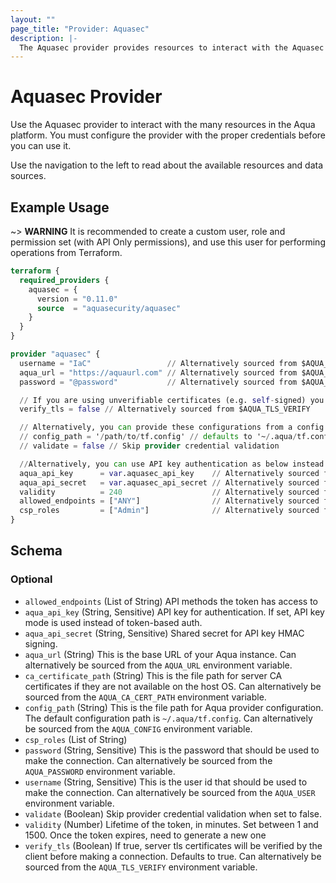 ```yaml
---
layout: ""
page_title: "Provider: Aquasec"
description: |-
  The Aquasec provider provides resources to interact with the Aquasec API.
---
```


# Aquasec Provider

Use the Aquasec provider to interact with the many resources in the Aqua platform. 
You must configure the provider with the proper credentials before you can use it.

Use the navigation to the left to read about the available resources and data sources.

## Example Usage

~> **WARNING** It is recommended to create a custom user, role and permission set 
(with API Only permissions), and use this user for performing operations from Terraform.

```terraform
terraform {
  required_providers {
    aquasec = {
      version = "0.11.0"
      source  = "aquasecurity/aquasec"
    }
  }
}

provider "aquasec" {
  username = "IaC"                 // Alternatively sourced from $AQUA_USER
  aqua_url = "https://aquaurl.com" // Alternatively sourced from $AQUA_URL
  password = "@password"           // Alternatively sourced from $AQUA_PASSWORD

  // If you are using unverifiable certificates (e.g. self-signed) you may need to disable certificate verification
  verify_tls = false // Alternatively sourced from $AQUA_TLS_VERIFY

  // Alternatively, you can provide these configurations from a config file, and configure the provider as below
  // config_path = '/path/to/tf.config' // defaults to '~/.aqua/tf.config' -- Alternatively sourced from $AQUA_CONFIG
  // validate = false // Skip provider credential validation

  //Alternatively, you can use API key authentication as below instead of username/password authentication.
  aqua_api_key      = var.aquasec_api_key    // Alternatively sourced from $AQUA_API
  aqua_api_secret   = var.aquasec_api_secret // Alternatively sourced from $AQUA_SECRET
  validity          = 240                    // Alternatively sourced from $AQUA_TOKEN_VALIDITY
  allowed_endpoints = ["ANY"]                // Alternatively sourced from $AQUA_ALLOWED_ENDPOINTS
  csp_roles         = ["Admin"]              // Alternatively sourced from $AQUA_CSP_ROLES
}
```

<!-- schema generated by tfplugindocs -->
## Schema

### Optional

- `allowed_endpoints` (List of String) API methods the token has access to
- `aqua_api_key` (String, Sensitive) API key for authentication. If set, API key mode is used instead of token-based auth.
- `aqua_api_secret` (String, Sensitive) Shared secret for API key HMAC signing.
- `aqua_url` (String) This is the base URL of your Aqua instance. Can alternatively be sourced from the `AQUA_URL` environment variable.
- `ca_certificate_path` (String) This is the file path for server CA certificates if they are not available on the host OS. Can alternatively be sourced from the `AQUA_CA_CERT_PATH` environment variable.
- `config_path` (String) This is the file path for Aqua provider configuration. The default configuration path is `~/.aqua/tf.config`. Can alternatively be sourced from the `AQUA_CONFIG` environment variable.
- `csp_roles` (List of String)
- `password` (String, Sensitive) This is the password that should be used to make the connection. Can alternatively be sourced from the `AQUA_PASSWORD` environment variable.
- `username` (String, Sensitive) This is the user id that should be used to make the connection. Can alternatively be sourced from the `AQUA_USER` environment variable.
- `validate` (Boolean) Skip provider credential validation when set to false.
- `validity` (Number) Lifetime of the token, in minutes. Set between 1 and 1500. Once the token expires, need to generate a new one
- `verify_tls` (Boolean) If true, server tls certificates will be verified by the client before making a connection. Defaults to true. Can alternatively be sourced from the `AQUA_TLS_VERIFY` environment variable.